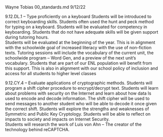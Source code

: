 Wayne Tobias 00_standards.md 9/12/22

9.12.DL.1 – Type proficiently on a keyboard 
Students will be introduced to correct keyboarding skills.  Students often used the hunt and peck method for typing on a keyboard.  Students will be evaluated for competency in keyboarding.  Students that do not have adequate skills will be given support during tutoring hours.  
Students will be evaluated at the beginning of the year.  This is in alignment with the schoolwide goal of increased literacy with the use of non-fiction texts.  Tutoring sessions will include the vocabulary of the current unit, the schoolwide program – Word Gen, and a preview of the next unit’s vocabulary.  Students that are part of our ENL population will benefit from this support.  This is also in alignment with our school policy of inclusion and access for all students to higher level classes

9.12.CY.4 – Evaluate applications of cryptographic methods.
Students will program a shift cipher procedure to encrypt/decrypt text.  Students will learn about problems with security on the Internet and learn about how data Is used to encode and decode information.  The shift cipher will be used to send messages to another student who will be able to decode it once given the correct shift.
Students will explore the strengths and weaknesses of Symmetric and Public Key Cryptology.  Students will be able to reflect on impacts to society and impacts on Internet Security.  
Students will research the work of Luis von Ahn – The creator of the technology behind reCAPTCHA. 
